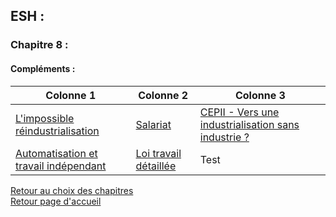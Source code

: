 ## ESH : <br />
### Chapitre 8 : <br />
#### Compléments : <br />

Colonne 1 | Colonne 2 | Colonne 3
--------- | --------- | ---------
[L'impossible réindustrialisation](http://download1082.mediafire.com/p13wgaa2vpfg/432n843ixe03quq/L%5C%27impossible+r%C3%A9industrialisation.pdf) | [Salariat](http://download948.mediafireuserdownload.com/e8fxwx2dtxqg/zb8c3n2a2fei6m5/Soci%C3%A9t%C3%A9+G%C3%A9n%C3%A9rale+Sc%C3%A9nario+croissance.pdf) | [CEPII - Vers une industrialisation sans industrie ?](http://download1503.mediafire.com/a87bksq6n5ng/o9w7vaub4773zvm/CEPII+-+Vers+une+industrie+moins+industrielle.pdf) |
[Automatisation et travail indépendant](http://download1582.mediafire.com/pff19wxbm5hg/dmvogy631icughw/Automatisation+et+travail+ind%C3%A9pendant+OCDE.pdf) | [Loi travail détaillée](http://download1506.mediafire.com/l7q68izsepog/a943dfzg3rcmlu9/D%C3%A9tail+loi+travail.pdf) | Test


[Retour au choix des chapitres](https://vaihess.github.io/eshece1/esh) <br />
[Retour page d'accueil](https://vaihess.github.io/eshece1)
